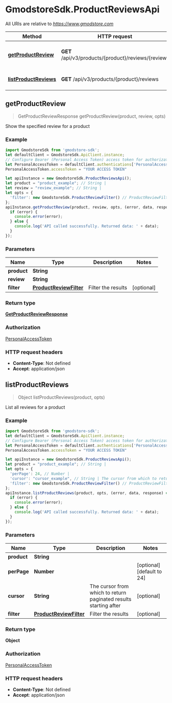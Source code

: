 # GmodstoreSdk.ProductReviewsApi

All URIs are relative to *https://www.gmodstore.com*

Method | HTTP request | Description
------------- | ------------- | -------------
[**getProductReview**](ProductReviewsApi.md#getProductReview) | **GET** /api/v3/products/{product}/reviews/{review} | Show the specified review for a product
[**listProductReviews**](ProductReviewsApi.md#listProductReviews) | **GET** /api/v3/products/{product}/reviews | List all reviews for a product



## getProductReview

> GetProductReviewResponse getProductReview(product, review, opts)

Show the specified review for a product

### Example

```javascript
import GmodstoreSdk from 'gmodstore-sdk';
let defaultClient = GmodstoreSdk.ApiClient.instance;
// Configure Bearer (Personal Access Token) access token for authorization: PersonalAccessToken
let PersonalAccessToken = defaultClient.authentications['PersonalAccessToken'];
PersonalAccessToken.accessToken = "YOUR ACCESS TOKEN"

let apiInstance = new GmodstoreSdk.ProductReviewsApi();
let product = "product_example"; // String | 
let review = "review_example"; // String | 
let opts = {
  'filter': new GmodstoreSdk.ProductReviewFilter() // ProductReviewFilter | Filter the results
};
apiInstance.getProductReview(product, review, opts, (error, data, response) => {
  if (error) {
    console.error(error);
  } else {
    console.log('API called successfully. Returned data: ' + data);
  }
});
```

### Parameters


Name | Type | Description  | Notes
------------- | ------------- | ------------- | -------------
 **product** | **String**|  | 
 **review** | **String**|  | 
 **filter** | [**ProductReviewFilter**](.md)| Filter the results | [optional] 

### Return type

[**GetProductReviewResponse**](GetProductReviewResponse.md)

### Authorization

[PersonalAccessToken](../README.md#PersonalAccessToken)

### HTTP request headers

- **Content-Type**: Not defined
- **Accept**: application/json


## listProductReviews

> Object listProductReviews(product, opts)

List all reviews for a product

### Example

```javascript
import GmodstoreSdk from 'gmodstore-sdk';
let defaultClient = GmodstoreSdk.ApiClient.instance;
// Configure Bearer (Personal Access Token) access token for authorization: PersonalAccessToken
let PersonalAccessToken = defaultClient.authentications['PersonalAccessToken'];
PersonalAccessToken.accessToken = "YOUR ACCESS TOKEN"

let apiInstance = new GmodstoreSdk.ProductReviewsApi();
let product = "product_example"; // String | 
let opts = {
  'perPage': 24, // Number | 
  'cursor': "cursor_example", // String | The cursor from which to return paginated results starting after
  'filter': new GmodstoreSdk.ProductReviewFilter() // ProductReviewFilter | Filter the results
};
apiInstance.listProductReviews(product, opts, (error, data, response) => {
  if (error) {
    console.error(error);
  } else {
    console.log('API called successfully. Returned data: ' + data);
  }
});
```

### Parameters


Name | Type | Description  | Notes
------------- | ------------- | ------------- | -------------
 **product** | **String**|  | 
 **perPage** | **Number**|  | [optional] [default to 24]
 **cursor** | **String**| The cursor from which to return paginated results starting after | [optional] 
 **filter** | [**ProductReviewFilter**](.md)| Filter the results | [optional] 

### Return type

**Object**

### Authorization

[PersonalAccessToken](../README.md#PersonalAccessToken)

### HTTP request headers

- **Content-Type**: Not defined
- **Accept**: application/json

